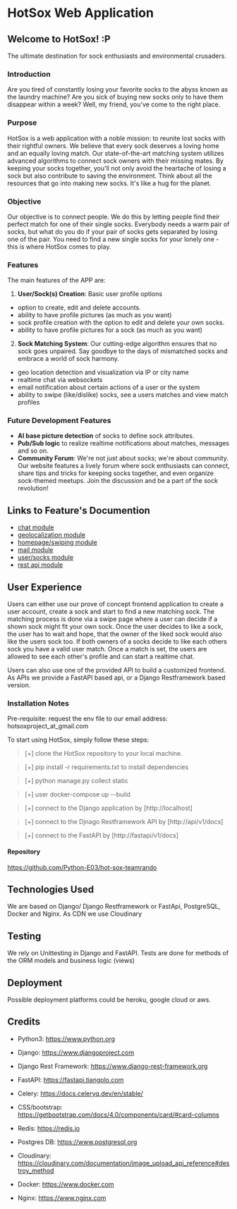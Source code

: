 # HotSox Web Application

## Welcome to HotSox! :P

The ultimate destination for sock enthusiasts and environmental crusaders.

### Introduction

Are you tired of constantly losing your favorite socks to the abyss known as the laundry machine? Are you sick of buying new socks only to have them disappear within a week? Well, my friend, you've come to the right place.

### Purpose

HotSox is a web application with a noble mission: to reunite lost socks with their rightful owners. We believe that every sock deserves a loving home and an equally loving match. Our state-of-the-art matching system utilizes advanced algorithms to connect sock owners with their missing mates. By keeping your socks together, you'll not only avoid the heartache of losing a sock but also contribute to saving the environment. Think about all the resources that go into making new socks. It's like a hug for the planet.

### Objective

Our objective is to connect people. We do this by letting people find their perfect match for one of their single socks.
Everybody needs a warm pair of socks, but what do you do if your pair of socks gets separated by losing one of the pair.
You need to find a new single socks for your lonely one - this is where HotSox comes to play.

### Features

The main features of the APP are:

1. **User/Sock(s) Creation**: Basic user profile options

- option to create, edit and delete accounts.
- ability to have profile pictures (as much as you want)
- sock profile creation with the option to edit and delete your own socks.
- ability to have profile pictures for a sock (as much as you want)

2. **Sock Matching System**: Our cutting-edge algorithm ensures that no sock goes unpaired. Say goodbye to the days of mismatched socks and embrace a world of sock harmony.

- geo location detection and visualization via IP or city name
- realtime chat via websockets
- email notification about certain actions of a user or the system
- ability to swipe (like/dislike) socks, see a users matches and view match profiles

### Future Development Features

- **AI base picture detection** of socks to define sock attributes.
- **Pub/Sub logic** to realize realtime notifications about matches, messages and so on.
- **Community Forum**: We're not just about socks; we're about community. Our website features a lively forum where sock enthusiasts can connect, share tips and tricks for keeping socks together, and even organize sock-themed meetups. Join the discussion and be a part of the sock revolution!

## Links to Feature's Documention

- [chat module](documentation/hotsox_app_chat.md)
- [geolocalization module](documentation/hotsox_app_geo.md)
- [homepage/swiping module](documentation/hotsox_app_home.md)
- [mail module](documentation/hotsox_app_mail.md)
- [user/socks module](documentation/hotsox_app_user.md)
- [rest api module](documentation/hotsox_app_restapi.md)

## User Experience

Users can either use our prove of concept frontend application to create a user account, create a sock and start to find a new matching sock. The matching process is done via a swipe page where a user can decide if a shown sock might fit your own sock.
Once the user decides to like a sock, the user has to wait and hope, that the owner of the liked sock would also like the users sock too. If both owners of a socks decide to like each others sock you have a valid user match.
Once a match is set, the users are allowed to see each other's profile and can start a realtime chat.

Users can also use one of the provided API to build a customized frontend. As APIs we provide a FastAPI based api, or a Django Restframework based version.

### Installation Notes

Pre-requisite: request the env file to our email address: hotsoxproject_at_gmail.com

To start using HotSox, simply follow these steps:

> [+] clone the HotSox repository to your local machine.

> [+] pip install -r requirements.txt to install dependencies

> [+] python manage.py collect static

> [+] user docker-compose up --build

> [+] connect to the Django application by [http://localhost]

> [+] connect to the Djnago Restframework API by [http://api/v1/docs]

> [+] connect to the FastAPI by [http://fastapi/v1/docs]

#### Repository

https://github.com/Python-E03/hot-sox-teamrando

## Technologies Used

We are based on Django/ Django Restframework or FastApi, PostgreSQL, Docker and Nginx.
As CDN we use Cloudinary

## Testing

We rely on Unittesting in Django and FastAPI. Tests are done for methods of the ORM models and business logic (views)

## Deployment

Possible deployment platforms could be heroku, google cloud or aws.

## Credits

- Python3:
  https://www.python.org

- Django:
  https://www.djangoproject.com

- Django Rest Framework:
  https://www.django-rest-framework.org

- FastAPI:
  https://fastapi.tiangolo.com

- Celery:
  https://docs.celeryq.dev/en/stable/

- CSS/bootstrap:
  https://getbootstrap.com/docs/4.0/components/card/#card-columns

- Redis:
  https://redis.io

- Postgres DB:
  https://www.postgresql.org

- Cloudinary:
  https://cloudinary.com/documentation/image_upload_api_reference#destroy_method

- Docker:
  https://www.docker.com

- Nginx:
  https://www.nginx.com
